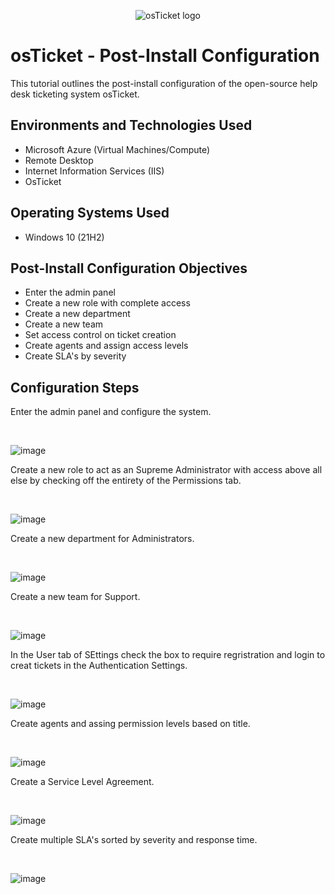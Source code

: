<p align="center">
<img src="https://i.imgur.com/Clzj7Xs.png" alt="osTicket logo"/>
</p>

<h1>osTicket - Post-Install Configuration</h1>
This tutorial outlines the post-install configuration of the open-source help desk ticketing system osTicket.<br />


<h2>Environments and Technologies Used</h2>

- Microsoft Azure (Virtual Machines/Compute)
- Remote Desktop
- Internet Information Services (IIS)
- OsTicket

<h2>Operating Systems Used </h2>

- Windows 10</b> (21H2)

<h2>Post-Install Configuration Objectives</h2>

- Enter the admin panel
- Create a new role with complete access
- Create a new department
- Create a new team
- Set access control on ticket creation
- Create agents and assign access levels
- Create SLA's by severity 

<h2>Configuration Steps</h2>
</p>
<p>
Enter the admin panel and configure the system.
</p>
<br />
<p>
  
![image](https://github.com/Mrpearce92/post-install-config/assets/140969692/0a9aea9b-45a6-4fb8-8fa5-f5d30326c5d2)

</p>
<p>
Create a new role to act as an Supreme Administrator with access above all else by checking off the entirety of the Permissions tab. 
</p>
<br />

![image](https://github.com/Mrpearce92/post-install-config/assets/140969692/b8023e21-510f-4127-abac-06aa82e9ed33)


<p>
Create a new department for Administrators.
</p>
<br />

![image](https://github.com/Mrpearce92/post-install-config/assets/140969692/c274b1f0-6472-46e3-9292-bf5ae2b77e3a)


<p>
Create a new team for Support.
</p>
<p>

</p>
<br />

<p>

  ![image](https://github.com/Mrpearce92/post-install-config/assets/140969692/f4ffed4a-2733-4f75-8ef3-175b8de79a07)


</p>
<p>
In the User tab of SEttings check the box to require regristration and login to creat tickets in the Authentication Settings.  
</p>
<br />

<p>

![image](https://github.com/Mrpearce92/post-install-config/assets/140969692/317f731f-62ff-4383-a9da-5765601d4f22)

</p>
<p>
Create agents and assing permission levels based on title.
</p>
<br />

<p>

![image](https://github.com/Mrpearce92/post-install-config/assets/140969692/b8c70030-5094-4868-8115-cb8ceaccd640)

</p>
<p>
Create a Service Level Agreement.
</p>
<br />


<p>

![image](https://github.com/Mrpearce92/post-install-config/assets/140969692/bb36e85c-d3d2-438d-8898-9537eedadb7e)



</p>
<p>
Create multiple SLA's sorted by severity and response time.
</p>
<br />


<p>

![image](https://github.com/Mrpearce92/post-install-config/assets/140969692/195b0c4e-f364-46f5-8273-e89d2716e0cb)

